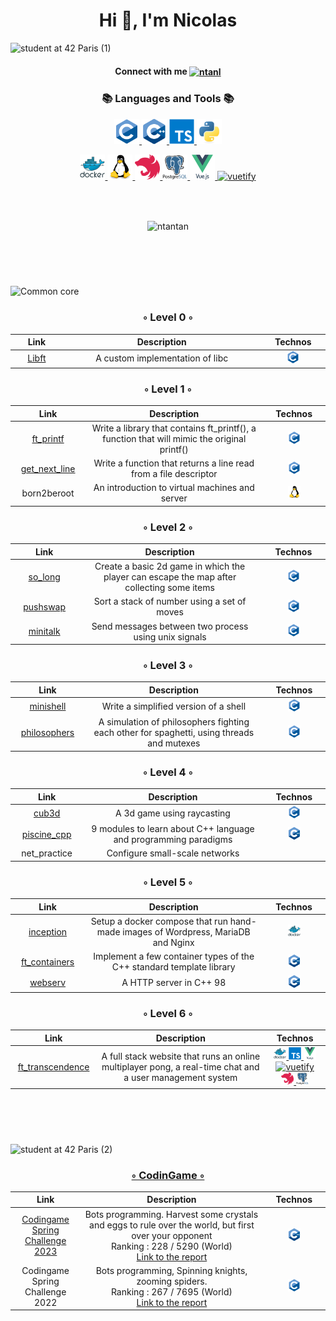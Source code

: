 <h1 align="center">Hi 👋, I'm Nicolas</h1>

![student at 42 Paris (1)](https://github.com/ntantan/ntantan/assets/78843500/e4ef207b-627d-4901-8a6a-24985314ea72)
<h4 align="center">Connect with me <a href="https://linkedin.com/in/ntanl" target="blank"><img align="center" src="https://raw.githubusercontent.com/rahuldkjain/github-profile-readme-generator/master/src/images/icons/Social/linked-in-alt.svg" alt="ntanl" height="15" width="15" /></a></h4>

<h3 align="center">📚 Languages and Tools 📚</h3>
<p align="center">
  <a href="https://www.cprogramming.com/" target="_blank" rel="noreferrer"> <img src="https://raw.githubusercontent.com/devicons/devicon/master/icons/c/c-original.svg" alt="c" width="40" height="40"/> </a>
  <a href="https://www.w3schools.com/cpp/" target="_blank" rel="noreferrer"><img src="https://raw.githubusercontent.com/devicons/devicon/master/icons/cplusplus/cplusplus-original.svg" alt="cplusplus" width="40" height="40"/>
  <a href="https://www.typescriptlang.org/" target="_blank" rel="noreferrer"> <img src="https://raw.githubusercontent.com/devicons/devicon/master/icons/typescript/typescript-original.svg" alt="typescript" width="40" height="40"/> </a>
  <a href="https://www.python.org" target="_blank" rel="noreferrer"> <img src="https://raw.githubusercontent.com/devicons/devicon/master/icons/python/python-original.svg" alt="python" width="40" height="40"/> </a>
</p>
<p align="center">
  <a href="https://www.docker.com/" target="_blank" rel="noreferrer"> <img src="https://raw.githubusercontent.com/devicons/devicon/master/icons/docker/docker-original-wordmark.svg" alt="docker" width="40" height="40"/> </a>
  <a href="https://www.linux.org/" target="_blank" rel="noreferrer"> <img src="https://raw.githubusercontent.com/devicons/devicon/master/icons/linux/linux-original.svg" alt="linux" width="40" height="40"/> </a>
  <a href="https://nestjs.com/" target="_blank" rel="noreferrer"> <img src="https://raw.githubusercontent.com/devicons/devicon/master/icons/nestjs/nestjs-plain.svg" alt="nestjs" width="40" height="40"/> </a>
  <a href="https://www.postgresql.org" target="_blank" rel="noreferrer"> <img src="https://raw.githubusercontent.com/devicons/devicon/master/icons/postgresql/postgresql-original-wordmark.svg" alt="postgresql" width="40" height="40"/> </a>
  <a href="https://vuejs.org/" target="_blank" rel="noreferrer"> <img src="https://raw.githubusercontent.com/devicons/devicon/master/icons/vuejs/vuejs-original-wordmark.svg" alt="vuejs" width="40" height="40"/> </a>
  <a href="https://vuetifyjs.com/en/" target="_blank" rel="noreferrer"> <img src="https://bestofjs.org/logos/vuetify.svg" alt="vuetify" width="40" height="40"/> </a>
</p>

<br></br>

<p align="center">
  <img align="center" src="https://github-readme-stats.vercel.app/api/top-langs?username=ntantan&show_icons=true&locale=en&layout=compact" alt="ntantan" />
</p>

<br></br>

<h1></h1>

![Common core](https://github.com/ntantan/ntantan/assets/78843500/724d90d6-602e-403d-a9dc-1a07e553c4d2)


<h3 align="center">◦ Level 0 ◦</h3>

<table align="center">
<thead align="center">
  <tr>
    <th width="150">Link</th>
    <th width="700">Description</th>
    <th width="150">Technos</th>
  </tr>
</thead>
<tbody align="center">
  <tr>
    <td><a href="https://github.com/ntantan/ft_libft">Libft</a></td>
    <td>A custom implementation of libc</td>
    <td><a href="https://www.cprogramming.com/" target="_blank" rel="noreferrer"> <img src="https://raw.githubusercontent.com/devicons/devicon/master/icons/c/c-original.svg" alt="c" width="20" height="20"/></td>
  </tr>
</tbody>
</table>

<h3 align="center">◦ Level 1 ◦</h3>

<table align="center">
<thead align="center">
  <tr>
    <th width="150">Link</th>
    <th width="700">Description</th>
    <th width="150">Technos</th>
  </tr>
</thead>
<tbody align="center">
  <tr>
    <td><a href="https://github.com/ntantan/ft_printf">ft_printf</a></td>
    <td>Write a library that contains ft_printf(), a function that will mimic the original printf()</td>
    <td><a href="https://www.cprogramming.com/" target="_blank" rel="noreferrer"> <img src="https://raw.githubusercontent.com/devicons/devicon/master/icons/c/c-original.svg" alt="c" width="20" height="20"/></td>
  </tr>
  <tr>
    <td><a href="https://github.com/ntantan/ft_get_next_line">get_next_line</a></td>
    <td>Write a function that returns a line read from a file descriptor</td>
    <td><a href="https://www.cprogramming.com/" target="_blank" rel="noreferrer"> <img src="https://raw.githubusercontent.com/devicons/devicon/master/icons/c/c-original.svg" alt="c" width="20" height="20"/></td>
  </tr>
  <tr>
    <td><a>born2beroot</a></td>
    <td>An introduction to virtual machines and server</td>
    <td><a href="https://www.linux.org/" target="_blank" rel="noreferrer"> <img src="https://raw.githubusercontent.com/devicons/devicon/master/icons/linux/linux-original.svg" alt="linux" width="20" height="20"/></td>
  </tr>
</tbody>
</table>

<h3 align="center">◦ Level 2 ◦</h3>

<table align="center">
<thead align="center">
  <tr>
    <th width="150">Link</th>
    <th width="700">Description</th>
    <th width="150">Technos</th>
  </tr>
</thead>
<tbody align="center">
  <tr>
    <td><a href="https://github.com/ntantan/ft_so_long">so_long</a></td>
    <td>Create a basic 2d game in which the player can escape the map after collecting some items</td>
    <td><a href="https://www.cprogramming.com/" target="_blank" rel="noreferrer"> <img src="https://raw.githubusercontent.com/devicons/devicon/master/icons/c/c-original.svg" alt="c" width="20" height="20"/></td>
  </tr>
  <tr>
    <td><a href="https://github.com/ntantan/ft_pushswap">pushswap</a></td>
    <td>Sort a stack of number using a set of moves</td>
    <td><a href="https://www.cprogramming.com/" target="_blank" rel="noreferrer"> <img src="https://raw.githubusercontent.com/devicons/devicon/master/icons/c/c-original.svg" alt="c" width="20" height="20"/></td>
  </tr>
  <tr>
    <td><a href="https://github.com/ntantan/ft_minitalk">minitalk</a></td>
    <td>Send messages between two process using unix signals</td>
    <td><a href="https://www.cprogramming.com/" target="_blank" rel="noreferrer"> <img src="https://raw.githubusercontent.com/devicons/devicon/master/icons/c/c-original.svg" alt="c" width="20" height="20"/></td>
  </tr>
</tbody>
</table>

<h3 align="center">◦ Level 3 ◦</h3>

<table align="center">
<thead align="center">
  <tr>
    <th width="150">Link</th>
    <th width="700">Description</th>
    <th width="150">Technos</th>
  </tr>
</thead>
<tbody align="center">
  <tr>
    <td><a href="https://github.com/ntantan/ft_minishell">minishell</a></td>
    <td>Write a simplified version of a shell</td>
    <td><a href="https://www.cprogramming.com/" target="_blank" rel="noreferrer"> <img src="https://raw.githubusercontent.com/devicons/devicon/master/icons/c/c-original.svg" alt="c" width="20" height="20"/></td>
  </tr>
  <tr>
    <td><a href="https://github.com/ntantan/ft_philosophers">philosophers</a></td>
    <td>A simulation of philosophers fighting each other for spaghetti, using threads and mutexes</td>
    <td><a href="https://www.cprogramming.com/" target="_blank" rel="noreferrer"> <img src="https://raw.githubusercontent.com/devicons/devicon/master/icons/c/c-original.svg" alt="c" width="20" height="20"/></td>
  </tr>
</tbody>
</table>

<h3 align="center">◦ Level 4 ◦</h3>

<table align="center">
<thead align="center">
  <tr>
    <th width="150">Link</th>
    <th width="700">Description</th>
    <th width="150">Technos</th>
  </tr>
</thead>
<tbody align="center">
  <tr>
    <td><a href="https://github.com/ntantan/ft_cub3d">cub3d</a></td>
    <td>A 3d game using raycasting</td>
    <td><a href="https://www.cprogramming.com/" target="_blank" rel="noreferrer"> <img src="https://raw.githubusercontent.com/devicons/devicon/master/icons/c/c-original.svg" alt="c" width="20" height="20"/></td>
  </tr>
  <tr>
    <td><a href="https://github.com/ntantan/ft_piscine_cpp">piscine_cpp</a></td>
    <td>9 modules to learn about C++ language and programming paradigms</td>
    <td><a href="https://cplusplus.com/reference/" target="_blank" rel="noreferrer"> <img src="https://raw.githubusercontent.com/devicons/devicon/master/icons/cplusplus/cplusplus-original.svg" alt="cplusplus" width="20" height="20"/></td>
  </tr>
    <tr>
    <td><a>net_practice</a></td>
    <td>Configure small-scale networks</td>
    <td></td>
  </tr>
</tbody>
</table>

<h3 align="center">◦ Level 5 ◦</h3>

<table align="center">
<thead align="center">
  <tr>
    <th width="150">Link</th>
    <th width="700">Description</th>
    <th width="150">Technos</th>
  </tr>
</thead>
<tbody align="center">
  <tr>
    <td><a href="https://github.com/ntantan/ft_inception">inception</a></td>
    <td>Setup a docker compose that run hand-made images of Wordpress, MariaDB and Nginx</td>
    <td></a> <a href="https://www.docker.com/" target="_blank" rel="noreferrer"> <img src="https://raw.githubusercontent.com/devicons/devicon/master/icons/docker/docker-original-wordmark.svg" alt="docker" width="20" height="20"/></td>
  </tr>
  <tr>
    <td><a href="https://github.com/ntantan/ft_containers">ft_containers</a></td>
    <td>Implement a few container types of the C++ standard template library</td>
    <td><a href="https://cplusplus.com/reference/" target="_blank" rel="noreferrer"> <img src="https://raw.githubusercontent.com/devicons/devicon/master/icons/cplusplus/cplusplus-original.svg" alt="cplusplus" width="20" height="20"/></td>
  </tr>
  <tr>
    <td><a href="https://github.com/ntantan/ft_webserv">webserv</a></td>
    <td>A HTTP server in C++ 98</td>
    <td><a href="https://cplusplus.com/reference/" target="_blank" rel="noreferrer"> <img src="https://raw.githubusercontent.com/devicons/devicon/master/icons/cplusplus/cplusplus-original.svg" alt="cplusplus" width="20" height="20"/></td>
  </tr>
  </tr>
</tbody>
</table>

<h3 align="center">◦ Level 6 ◦</h3>

<table align="center">
<thead align="center">
  <tr>
    <th width="150">Link</th>
    <th width="700">Description</th>
    <th width="150">Technos</th>
  </tr>
</thead>
<tbody align="center">
  <tr>
    <td><a href="https://github.com/ntantan/ft_transcendence">ft_transcendence</a></td>
    <td>A full stack website that runs an online multiplayer pong, a real-time chat and a user management system</td>
    <td></a> <a href="https://www.docker.com/" target="_blank" rel="noreferrer"> <img src="https://raw.githubusercontent.com/devicons/devicon/master/icons/docker/docker-original-wordmark.svg" alt="docker" width="20" height="20"/> <a href="https://www.typescriptlang.org/" target="_blank" rel="noreferrer"> <img src="https://raw.githubusercontent.com/devicons/devicon/master/icons/typescript/typescript-original.svg" alt="typescript" width="20" height="20"/> </a> <a href="https://vuejs.org/" target="_blank" rel="noreferrer"> <img src="https://raw.githubusercontent.com/devicons/devicon/master/icons/vuejs/vuejs-original-wordmark.svg" alt="vuejs" width="20" height="20"/> </a> <a href="https://vuetifyjs.com/en/" target="_blank" rel="noreferrer"> <img src="https://bestofjs.org/logos/vuetify.svg" alt="vuetify" width="20" height="20"/> </a><a href="https://nestjs.com/" target="_blank" rel="noreferrer"> <img src="https://raw.githubusercontent.com/devicons/devicon/master/icons/nestjs/nestjs-plain.svg" alt="nestjs" width="20" height="20"/> </a> <a href="https://www.postgresql.org" target="_blank" rel="noreferrer"> <img src="https://raw.githubusercontent.com/devicons/devicon/master/icons/postgresql/postgresql-original-wordmark.svg" alt="postgresql" width="20" height="20"/></td>
  </tr>
  </tr>
</tbody>
</table>

<br></br>

<h1></h1>

![student at 42 Paris (2)](https://github.com/ntantan/ntantan/assets/78843500/0fece2ae-a3dd-4d68-90f8-30ac6b0a356c)

<h3 align="center"><a href=https://www.codingame.com>◦ CodinGame ◦</a></h3>

<table align="center">
<thead align="center">
  <tr>
    <th width="150">Link</th>
    <th width="700">Description</th>
    <th width="150">Technos</th>
  </tr>
</thead>
<tbody align="center">
  <tr>
    <td><a href=https://github.com/ntantan/codingame_spring2023>Codingame Spring Challenge 2023</a></td>
    <td>Bots programming. Harvest some crystals and eggs to rule over the world, but first over your opponent<br>
        Ranking : 228 / 5290 (World)<br>
        <a href=https://www.codingame.com/challengereport/59730932bf94c87c2d244847dc84feb1b0bf8003>Link to the report</a></td>
    <td><a href="https://cplusplus.com/reference/" target="_blank" rel="noreferrer"> <img src="https://raw.githubusercontent.com/devicons/devicon/master/icons/cplusplus/cplusplus-original.svg" alt="cplusplus" width="20" height="20"/></td>
  </tr>
  
  <tr>
    <td>Codingame Spring Challenge 2022</a></td>
    <td>Bots programming, Spinning knights, zooming spiders.<br>
        Ranking : 267 / 7695 (World)<br>
        <a href=https://www.codingame.com/challengereport/485005535d997a3b2e3f2ee424080b5ae629f217>Link to the report</a>
    </td>
    <td><a href="https://www.cprogramming.com/" target="_blank" rel="noreferrer"> <img src="https://raw.githubusercontent.com/devicons/devicon/master/icons/c/c-original.svg" alt="c" width="20" height="20"/></td>
  </tr>
</tbody>
</table>
